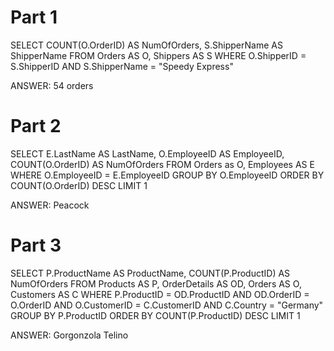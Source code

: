 # Part 1

SELECT COUNT(O.OrderID) AS NumOfOrders, S.ShipperName AS ShipperName
FROM Orders AS O, Shippers AS S
WHERE O.ShipperID = S.ShipperID
AND S.ShipperName = "Speedy Express"

ANSWER: 54 orders

# Part 2

SELECT E.LastName AS LastName, O.EmployeeID AS EmployeeID, COUNT(O.OrderID) AS NumOfOrders
FROM Orders as O, Employees AS E
WHERE O.EmployeeID = E.EmployeeID
GROUP BY O.EmployeeID
ORDER BY COUNT(O.OrderID) DESC
LIMIT 1

ANSWER: Peacock

# Part 3

SELECT P.ProductName AS ProductName, COUNT(P.ProductID) AS NumOfOrders
FROM Products AS P, OrderDetails AS OD, Orders AS O, Customers AS C
WHERE P.ProductID = OD.ProductID AND
	  OD.OrderID = O.OrderID AND
      O.CustomerID = C.CustomerID AND
      C.Country = "Germany"
GROUP BY P.ProductID
ORDER BY COUNT(P.ProductID) DESC
LIMIT 1

ANSWER: Gorgonzola Telino
